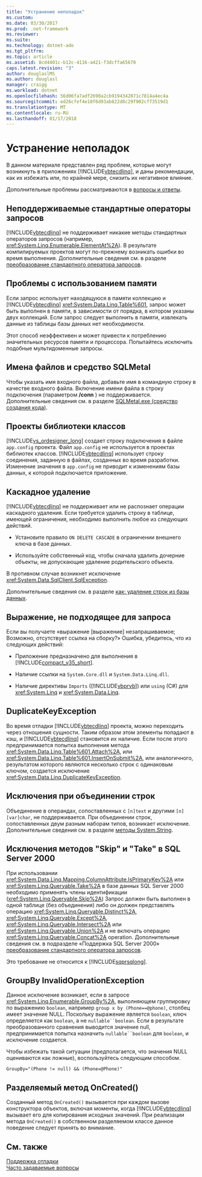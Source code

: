 ```yaml
---
title: "Устранение неполадок"
ms.custom: 
ms.date: 03/30/2017
ms.prod: .net-framework
ms.reviewer: 
ms.suite: 
ms.technology: dotnet-ado
ms.tgt_pltfrm: 
ms.topic: article
ms.assetid: 8cd4401c-b12c-4116-a421-f3dcffa65670
caps.latest.revision: "3"
author: douglaslMS
ms.author: douglasl
manager: craigg
ms.workload: dotnet
ms.openlocfilehash: 56d06fa7adf2690a2cb9194342071c7814a4ec4a
ms.sourcegitcommit: ed26cfef4e18f6d93ab822d8c29f902cff3519d1
ms.translationtype: MT
ms.contentlocale: ru-RU
ms.lasthandoff: 01/17/2018
---
```

# <a name="troubleshooting"></a>Устранение неполадок
В данном материале представлен ряд проблем, которые могут возникнуть в приложениях [!INCLUDE[vbtecdlinq](../../../../../../includes/vbtecdlinq-md.md)], и даны рекомендации, как их избежать или, по крайней мере, снизить их негативное влияние.  
  
 Дополнительные проблемы рассматриваются в [вопросы и ответы](../../../../../../docs/framework/data/adonet/sql/linq/frequently-asked-questions.md).  
  
## <a name="unsupported-standard-query-operators"></a>Неподдерживаемые стандартные операторы запросов  
 [!INCLUDE[vbtecdlinq](../../../../../../includes/vbtecdlinq-md.md)] не поддерживает никакие методы стандартных операторов запросов (например, <xref:System.Linq.Enumerable.ElementAt%2A>). В результате компилируемых проектов могут по-прежнему возникать ошибки во время выполнения. Дополнительные сведения см. в разделе [преобразование стандартного оператора запросов](../../../../../../docs/framework/data/adonet/sql/linq/standard-query-operator-translation.md).  
  
## <a name="memory-issues"></a>Проблемы с использованием памяти  
 Если запрос использует находящуюся в памяти коллекцию и [!INCLUDE[vbtecdlinq](../../../../../../includes/vbtecdlinq-md.md)] <xref:System.Data.Linq.Table%601>, запрос может быть выполнен в памяти, в зависимости от порядка, в котором указаны двух коллекций. Если запрос следует выполнить в памяти, извлекать данные из таблицы базы данных нет необходимости.  
  
 Этот способ неэффективен и может привести к потреблению значительных ресурсов памяти и процессора. Попытайтесь исключить подобные мультидоменные запросы.  
  
## <a name="file-names-and-sqlmetal"></a>Имена файлов и средство SQLMetal  
 Чтобы указать имя входного файла, добавьте имя в командную строку в качестве входного файла. Включение имени файла в строку подключения (параметром **/conn** ) не поддерживается. Дополнительные сведения см. в разделе [SQLMetal.exe (средство создания кода)](../../../../../../docs/framework/tools/sqlmetal-exe-code-generation-tool.md).  
  
## <a name="class-library-projects"></a>Проекты библиотеки классов  
 [!INCLUDE[vs_ordesigner_long](../../../../../../includes/vs-ordesigner-long-md.md)] создает строку подключения в файле `app.config` проекта. Файл `app.config` не используется в проектах библиотек классов. [!INCLUDE[vbtecdlinq](../../../../../../includes/vbtecdlinq-md.md)] использует строку соединения, заданную в файлах, созданных во время разработки. Изменение значения в `app.config` не приводит к изменениям базы данных, к которой подключается приложение.  
  
## <a name="cascade-delete"></a>Каскадное удаление  
 [!INCLUDE[vbtecdlinq](../../../../../../includes/vbtecdlinq-md.md)] не поддерживает или не распознает операции каскадного удаления. Если требуется удалить строку в таблице, имеющей ограничения, необходимо выполнить любое из следующих действий.  
  
-   Установите правило `ON DELETE CASCADE` в ограничении внешнего ключа в базе данных.  
  
-   Используйте собственный код, чтобы сначала удалить дочерние объекты, не допускающие удаление родительского объекта.  
  
 В противном случае возникнет исключение <xref:System.Data.SqlClient.SqlException>.  
  
 Дополнительные сведения см. в разделе [как: удаление строк из базы данных](../../../../../../docs/framework/data/adonet/sql/linq/how-to-delete-rows-from-the-database.md).  
  
## <a name="expression-not-queryable"></a>Выражение, не подходящее для запроса  
 Если вы получаете «выражение [выражение] незапрашиваемое; Возможно, отсутствует ссылка на сборку?» Ошибка, убедитесь, что из следующих действий:  
  
-   Приложение предназначено для выполнения в [!INCLUDE[compact_v35_short](../../../../../../includes/compact-v35-short-md.md)].  
  
-   Наличие ссылки на `System.Core.dll` и `System.Data.Linq.dll`.  
  
-   Наличие директивы `Imports` ([!INCLUDE[vbprvb](../../../../../../includes/vbprvb-md.md)]) или `using` (C#) для <xref:System.Linq> и <xref:System.Data.Linq>.  
  
## <a name="duplicatekeyexception"></a>DuplicateKeyException  
 Во время отладки [!INCLUDE[vbtecdlinq](../../../../../../includes/vbtecdlinq-md.md)] проекта, можно переходить через отношения сущности. Таким образом этом элементы попадают в кэш, и [!INCLUDE[vbtecdlinq](../../../../../../includes/vbtecdlinq-md.md)] становится их наличие. Если после этого предпринимается попытка выполнения метода <xref:System.Data.Linq.Table%601.Attach%2A>, или <xref:System.Data.Linq.Table%601.InsertOnSubmit%2A>, или аналогичного, результатом которого являются несколько строк с одинаковым ключом, создается исключение <xref:System.Data.Linq.DuplicateKeyException>.  
  
## <a name="string-concatenation-exceptions"></a>Исключения при объединении строк  
 Объединение в операндах, сопоставленных с `[n]text` и другими `[n][var]char`, не поддерживается. При объединении строк, сопоставленных двум разным наборам типов, возникает исключение. Дополнительные сведения см. в разделе [методы System.String](../../../../../../docs/framework/data/adonet/sql/linq/system-string-methods.md).  
  
## <a name="skip-and-take-exceptions-in-sql-server-2000"></a>Исключения методов "Skip" и "Take" в SQL Server 2000  
 При использовании <xref:System.Data.Linq.Mapping.ColumnAttribute.IsPrimaryKey%2A> или <xref:System.Linq.Queryable.Take%2A> в базе данных SQL Server 2000 необходимо применять члены идентификации (<xref:System.Linq.Queryable.Skip%2A>) Запрос должен быть выполнен в одной таблице (без объединения) либо он должен представлять операцию <xref:System.Linq.Queryable.Distinct%2A>, <xref:System.Linq.Queryable.Except%2A>, <xref:System.Linq.Queryable.Intersect%2A> или <xref:System.Linq.Queryable.Union%2A> и не включать операцию <xref:System.Linq.Queryable.Concat%2A> operation. Дополнительные сведения см. в подразделе «Поддержка SQL Server 2000» [преобразование стандартного оператора запросов](../../../../../../docs/framework/data/adonet/sql/linq/standard-query-operator-translation.md).  
  
 Это требование не относится к [!INCLUDE[sqprsqlong](../../../../../../includes/sqprsqlong-md.md)].  
  
## <a name="groupby-invalidoperationexception"></a>GroupBy InvalidOperationException  
 Данное исключение возникает, если в запросе <xref:System.Linq.Enumerable.GroupBy%2A>, выполняющем группировку по выражению `boolean`, например `group x by (Phone==@phone)`, столбец имеет значение NULL. Поскольку выражение является `boolean`, ключ определяется как `boolean`, а не `nullable``boolean`. Если в результате преобразованного сравнения выводится значение null, предпринимается попытка назначить `nullable``boolean` для `boolean`, и исключение создается.  
  
 Чтобы избежать такой ситуации (предполагается, что значения NULL оцениваются как ложные), воспользуйтесь следующим способом.  
  
 `GroupBy="(Phone != null) && (Phone=@Phone)"`  
  
## <a name="oncreated-partial-method"></a>Разделяемый метод OnCreated()  
 Созданный метод `OnCreated()` вызывается при каждом вызове конструктора объектов, включая моменты, когда [!INCLUDE[vbtecdlinq](../../../../../../includes/vbtecdlinq-md.md)] вызывает его для копирования исходных значений. При реализации метода `OnCreated()` в собственном разделяемом классе данное поведение следует принять во внимание.  
  
## <a name="see-also"></a>См. также  
 [Поддержка отладки](../../../../../../docs/framework/data/adonet/sql/linq/debugging-support.md)  
 [Часто задаваемые вопросы](../../../../../../docs/framework/data/adonet/sql/linq/frequently-asked-questions.md)
